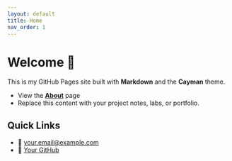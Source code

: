 ```yaml
---
layout: default
title: Home
nav_order: 1
---
```


# Welcome 👋
This is my GitHub Pages site built with **Markdown** and the **Cayman** theme.

- View the **[About](/about)** page
- Replace this content with your project notes, labs, or portfolio.

## Quick Links
- 📧 your.email@example.com  
- 🔗 [Your GitHub](https://github.com/your-username)
